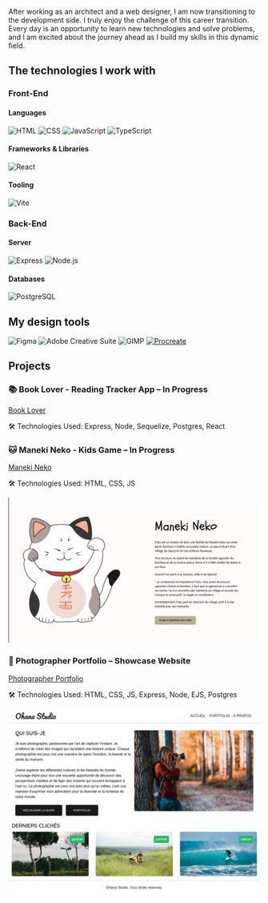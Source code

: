 After working as an architect and a web designer, I am now transitioning to the development side. I truly enjoy the challenge of this career transition. Every day is an opportunity to learn new technologies and solve problems, and I am excited about the journey ahead as I build my skills in this dynamic field.

## The technologies I work with

### Front-End

#### Languages
![HTML](https://img.shields.io/badge/HTML-5-orange?logo=html5&logoColor=white)
![CSS](https://img.shields.io/badge/CSS-3-blue?logo=css3&logoColor=white)
![JavaScript](https://img.shields.io/badge/JavaScript-ES6-yellow?logo=javascript&logoColor=white)
![TypeScript](https://img.shields.io/badge/TypeScript-4.5-blue?logo=typescript&logoColor=white)

#### Frameworks & Libraries
![React](https://img.shields.io/badge/React-18.2.0-61DAFB?logo=react&logoColor=white)

#### Tooling
![Vite](https://img.shields.io/badge/Vite-4.0-646CFF?logo=vite&logoColor=white)

### Back-End

#### Server
![Express](https://img.shields.io/badge/Express-4.17.1-green?logo=express&logoColor=white)
![Node.js](https://img.shields.io/badge/Node.js-14.0-green?logo=node.js&logoColor=white)

#### Databases
![PostgreSQL](https://img.shields.io/badge/PostgreSQL-13.3-blue?logo=postgresql&logoColor=white)

## My design tools
![Figma](https://img.shields.io/badge/Figma-3.0-blue?logo=figma&logoColor=white)
![Adobe Creative Suite](https://img.shields.io/badge/Adobe_Creative_Suite-CC-red?logo=adobe&logoColor=white)
![GIMP](https://img.shields.io/badge/GIMP-2.10-darkorange?logo=gimp&logoColor=white)
[![Procreate](https://img.shields.io/badge/Procreate-5.0-darkorange?logo=procreate&logoColor=white)](https://procreate.art/)

## Projects

### 📚 Book Lover - Reading Tracker App – In Progress
[Book Lover](https://github.com/Freyja-s-Triade/BookLover)

🛠️ Technologies Used: Express, Node, Sequelize, Postgres, React

### 🐱 Maneki Neko - Kids Game – In Progress
[Maneki Neko](https://github.com/ChloeGarciaMillerand/ManekiNeko)

🛠️ Technologies Used: HTML, CSS, JS

![Maneki Neko](https://github.com/ChloeGarciaMillerand/ManekiNeko/raw/main/screenshots/maneki_neko_home.png)

### 📸 Photographer Portfolio – Showcase Website
[Photographer Portfolio](https://github.com/ChloeGarciaMillerand/Showcase-website-project)

🛠️ Technologies Used: HTML, CSS, JS, Express, Node, EJS, Postgres

![Photographer](https://github.com/ChloeGarciaMillerand/Showcase-website-project/raw/main/Docs/previews/home.png)

